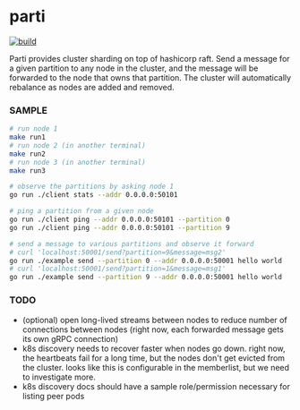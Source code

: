 # parti

[![build](https://github.com/super-flat/parti/actions/workflows/main.yml/badge.svg)](https://github.com/super-flat/parti/actions/workflows/main.yml)

Parti provides cluster sharding on top of hashicorp raft. Send a message for a given partition to any node in the cluster, and the message will be forwarded to the node that owns that partition. The cluster will automatically rebalance as nodes are added and removed.

### SAMPLE
```sh
# run node 1
make run1
# run node 2 (in another terminal)
make run2
# run node 3 (in another terminal)
make run3

# observe the partitions by asking node 1
go run ./client stats --addr 0.0.0.0:50101

# ping a partition from a given node
go run ./client ping --addr 0.0.0.0:50101 --partition 0
go run ./client ping --addr 0.0.0.0:50101 --partition 9

# send a message to various partitions and observe it forward
# curl 'localhost:50001/send?partition=9&message=msg2'
go run ./example send --partition 0 --addr 0.0.0.0:50001 hello world
# curl 'localhost:50001/send?partition=1&message=msg1'
go run ./example send --partition 9 --addr 0.0.0.0:50001 hello world
```

### TODO
- (optional) open long-lived streams between nodes to reduce number of connections between nodes (right now, each forwarded message gets its own gRPC connection)
- k8s discovery needs to recover faster when nodes go down. right now, the heartbeats fail for a long time, but the nodes don't get evicted from the cluster. looks like this is configurable in the memberlist, but we need to investigate more.
- k8s discovery docs should have a sample role/permission necessary for listing peer pods
